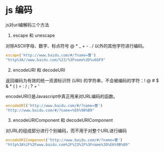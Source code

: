 # js 编码

js对url编解码三个方法


1. escape 和 unescape

对除ASCII字母、数字、标点符号 @  *  _  +  -  .  / 以外的其他字符进行编码。

```js
escape('http://www.baidu.com/#/?name=曹')
"http%3A//www.baidu.com/%23/%3Fname%3D%u66F9"
```

2. encodeURI 和 decodeURI

返回编码为有效的统一资源标识符 (URI) 的字符串，不会被编码的字符：! @ # $ & * ( ) = : / ; ? + '

encodeURI()是Javascript中真正用来对URL编码的函数。
```js
encodeURI('http://www.baidu.com/#/?name=曹')
"http://www.baidu.com/#/?name=%E6%9B%B9"
```


3. encodeURIComponent 和 decodeURIComponent

对URL的组成部分进行个别编码，而不用于对整个URL进行编码

```js
encodeURIComponent('http://www.baidu.com/#/?name=曹')
"http%3A%2F%2Fwww.baidu.com%2F%23%2F%3Fname%3D%E6%9B%B9"
```